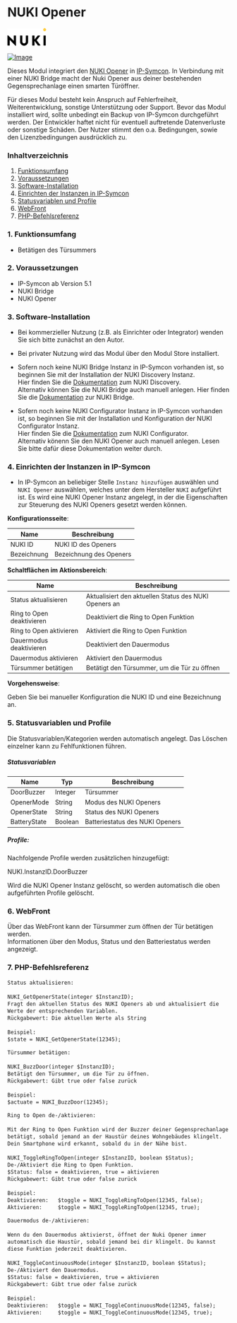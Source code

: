# NUKI Opener

[![Image](../imgs/NUKI_Logo.png)](https://nuki.io/de/)  

[![Image](../imgs/NUKI_Opener.png)]()  

Dieses Modul integriert den [NUKI Opener](https://nuki.io/de/opener) in [IP-Symcon](https://www.symcon.de). 
In Verbindung mit einer NUKI Bridge macht der Nuki Opener aus deiner bestehenden Gegensprechanlage einen smarten Türöffner.  

Für dieses Modul besteht kein Anspruch auf Fehlerfreiheit, Weiterentwicklung, sonstige Unterstützung oder Support.
Bevor das Modul installiert wird, sollte unbedingt ein Backup von IP-Symcon durchgeführt werden.
Der Entwickler haftet nicht für eventuell auftretende Datenverluste oder sonstige Schäden.
Der Nutzer stimmt den o.a. Bedingungen, sowie den Lizenzbedingungen ausdrücklich zu.

### Inhaltverzeichnis

1. [Funktionsumfang](#1-funktionsumfang)
2. [Voraussetzungen](#2-voraussetzungen)
3. [Software-Installation](#3-software-installation)
4. [Einrichten der Instanzen in IP-Symcon](#4-einrichten-der-instanzen-in-ip-symcon)
5. [Statusvariablen und Profile](#5-statusvariablen-und-profile)
6. [WebFront](#6-webfront)
7. [PHP-Befehlsreferenz](#7-php-befehlsreferenz)

### 1. Funktionsumfang

* Betätigen des Türsummers

### 2. Voraussetzungen

- IP-Symcon ab Version 5.1
- NUKI Bridge
- NUKI Opener

### 3. Software-Installation

- Bei kommerzieller Nutzung (z.B. als Einrichter oder Integrator) wenden Sie sich bitte zunächst an den Autor.
  
- Bei privater Nutzung wird das Modul über den Modul Store installiert.

- Sofern noch keine NUKI Bridge Instanz in IP-Symcon vorhanden ist, so beginnen Sie mit der Installation der NUKI Discovery Instanz.  
Hier finden Sie die [Dokumentation](../Discovery) zum NUKI Discovery.  
Alternativ können Sie die NUKI Bridge auch manuell anlegen. Hier finden Sie die [Dokumentation](../Bridge) zur NUKI Bridge.

- Sofern noch keine NUKI Configurator Instanz in IP-Symcon vorhanden ist, so beginnen Sie mit der Installation und Konfiguration der NUKI Configurator Instanz.  
Hier finden Sie die [Dokumentation](../Configurator) zum NUKI Configurator.  
Alternativ könenn Sie den NUKI Opener auch manuell anlegen. Lesen Sie bitte dafür diese Dokumentation weiter durch.

### 4. Einrichten der Instanzen in IP-Symcon

- In IP-Symcon an beliebiger Stelle `Instanz hinzufügen` auswählen und `NUKI Opener` auswählen, welches unter dem Hersteller `NUKI` aufgeführt ist. Es wird eine NUKI Opener Instanz angelegt, in der die Eigenschaften zur Steuerung des NUKI Openers gesetzt werden können.

__Konfigurationsseite__:

Name                    | Beschreibung
------------------------| ---------------------------------
NUKI ID                 | NUKI ID des Openers
Bezeichnung             | Bezeichnung des Openers

__Schaltflächen im Aktionsbereich__:

Name                                | Beschreibung
----------------------------------- | -----------------------------------------------------
Status aktualisieren                | Aktualisiert den aktuellen Status des NUKI Openers an
Ring to Open deaktivieren           | Deaktiviert die Ring to Open Funktion
Ring to Open aktivieren             | Aktiviert die Ring to Open Funktion
Dauermodus deaktivieren             | Deaktiviert den Dauermodus
Dauermodus aktivieren               | Aktiviert den Dauermodus
Türsummer betätigen                 | Betätigt den Türsummer, um die Tür zu öffnen

__Vorgehensweise__:  

Geben Sie bei manueller Konfiguration die NUKI ID und eine Bezeichnung an.

### 5. Statusvariablen und Profile

Die Statusvariablen/Kategorien werden automatisch angelegt. Das Löschen einzelner kann zu Fehlfunktionen führen.

##### Statusvariablen

Name                    | Typ       | Beschreibung
----------------------- | --------- | ----------------
DoorBuzzer              | Integer   | Türsummer
OpenerMode              | String    | Modus des NUKI Openers
OpenerState             | String    | Status des NUKI Openers
BatteryState            | Boolean   | Batteriestatus des NUKI Openers

##### Profile:

Nachfolgende Profile werden zusätzlichen hinzugefügt:

NUKI.InstanzID.DoorBuzzer

Wird die NUKI Opener Instanz gelöscht, so werden automatisch die oben aufgeführten Profile gelöscht.

### 6. WebFront

Über das WebFront kann der Türsummer zum öffnen der Tür betätigen werden.  
Informationen über den Modus, Status und den Batteriestatus werden angezeigt.
 
### 7. PHP-Befehlsreferenz

```text
Status aktualisieren:  

NUKI_GetOpenerState(integer $InstanzID);  
Fragt den aktuellen Status des NUKI Openers ab und aktualisiert die Werte der entsprechenden Variablen.  
Rückgabewert: Die aktuellen Werte als String  

Beispiel:  
$state = NUKI_GetOpenerState(12345);
```

```text
Türsummer betätigen:  

NUKI_BuzzDoor(integer $InstanzID);  
Betätigt den Türsummer, um die Tür zu öffnen.  
Rückgabewert: Gibt true oder false zurück  

Beispiel:  
$actuate = NUKI_BuzzDoor(12345);
```  

```text
Ring to Open de-/aktivieren:  

Mit der Ring to Open Funktion wird der Buzzer deiner Gegensprechanlage betätigt, sobald jemand an der Haustür deines Wohngebäudes klingelt. Dein Smartphone wird erkannt, sobald du in der Nähe bist.  

NUKI_ToggleRingToOpen(integer $InstanzID, boolean $Status);  
De-/Aktiviert die Ring to Open Funktion.
$Status: false = deaktivieren, true = aktivieren    
Rückgabewert: Gibt true oder false zurück  

Beispiel:  
Deaktivieren:   $toggle = NUKI_ToggleRingToOpen(12345, false);
Aktivieren:     $toggle = NUKI_ToggleRingToOpen(12345, true);
```  

```text
Dauermodus de-/aktivieren:  

Wenn du den Dauermodus aktivierst, öffnet der Nuki Opener immer automatisch die Haustür, sobald jemand bei dir klingelt. Du kannst diese Funktion jederzeit deaktivieren.  

NUKI_ToggleContinuousMode(integer $InstanzID, boolean $Status);  
De-/Aktiviert den Dauermodus.
$Status: false = deaktivieren, true = aktivieren    
Rückgabewert: Gibt true oder false zurück  

Beispiel:  
Deaktivieren:   $toggle = NUKI_ToggleContinuousMode(12345, false);
Aktivieren:     $toggle = NUKI_ToggleContinuousMode(12345, true);
``` 